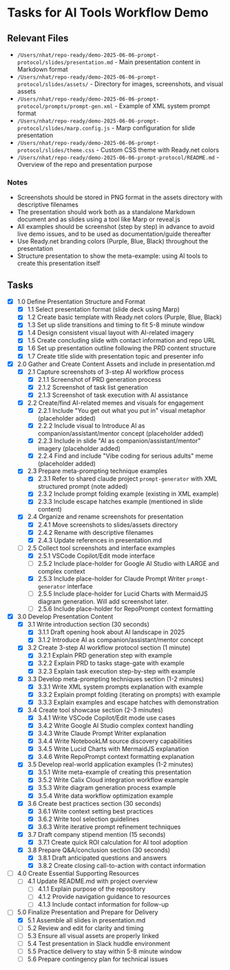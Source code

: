 # Tasks for AI Tools Workflow Demo

## Relevant Files

- `/Users/nhat/repo-ready/demo-2025-06-06-prompt-protocol/slides/presentation.md` - Main presentation content in Markdown format
- `/Users/nhat/repo-ready/demo-2025-06-06-prompt-protocol/slides/assets/` - Directory for images, screenshots, and visual assets
- `/Users/nhat/repo-ready/demo-2025-06-06-prompt-protocol/prompts/prompt-gen.xml` - Example of XML system prompt format
- `/Users/nhat/repo-ready/demo-2025-06-06-prompt-protocol/slides/marp.config.js` - Marp configuration for slide presentation
- `/Users/nhat/repo-ready/demo-2025-06-06-prompt-protocol/slides/theme.css` - Custom CSS theme with Ready.net colors
- `/Users/nhat/repo-ready/demo-2025-06-06-prompt-protocol/README.md` - Overview of the repo and presentation purpose

### Notes

- Screenshots should be stored in PNG format in the assets directory with descriptive filenames
- The presentation should work both as a standalone Markdown document and as slides using a tool like Marp or reveal.js
- All examples should be screenshot (step by step) in advance to avoid live demo issues, and to be used as documentation/guide thereafter
- Use Ready.net branding colors (Purple, Blue, Black) throughout the presentation
- Structure presentation to show the meta-example: using AI tools to create this presentation itself

## Tasks

- [x] 1.0 Define Presentation Structure and Format
  - [x] 1.1 Select presentation format (slide deck using Marp)
  - [x] 1.2 Create basic template with Ready.net colors (Purple, Blue, Black)
  - [x] 1.3 Set up slide transitions and timing to fit 5-8 minute window
  - [x] 1.4 Design consistent visual layout with AI-related imagery
  - [x] 1.5 Create concluding slide with contact information and repo URL
  - [x] 1.6 Set up presentation outline following the PRD content structure
  - [x] 1.7 Create title slide with presentation topic and presenter info

- [x] 2.0 Gather and Create Content Assets and include in presentation.md
  - [x] 2.1 Capture screenshots of 3-step AI workflow process
    - [x] 2.1.1 Screenshot of PRD generation process
    - [x] 2.1.2 Screenshot of task list generation
    - [x] 2.1.3 Screenshot of task execution with AI assistance
  - [x] 2.2 Create/find AI-related memes and visuals for engagement
    - [x] 2.2.1 Include "You get out what you put in" visual metaphor (placeholder added)
    - [x] 2.2.2 Include visual to Introduce AI as companion/assistant/mentor concept (placeholder added)
    - [x] 2.2.3 Include in slide "AI as companion/assistant/mentor" imagery (placeholder added)
    - [x] 2.2.4 Find and include "Vibe coding for serious adults" meme (placeholder added)
  - [x] 2.3 Prepare meta-prompting technique examples
    - [x] 2.3.1 Refer to shared claude project `prompt-generator` with XML structured prompt (note added)
    - [x] 2.3.2 Include prompt folding example (existing in XML example)
    - [x] 2.3.3 Include escape hatches example (mentioned in slide content)
  - [x] 2.4 Organize and rename screenshots for presentation
    - [x] 2.4.1 Move screenshots to slides/assets directory
    - [x] 2.4.2 Rename with descriptive filenames
    - [x] 2.4.3 Update references in presentation.md
  - [ ] 2.5 Collect tool screenshots and interface examples
    - [x] 2.5.1 VSCode Copilot/Edit mode interface
    - [ ] 2.5.2 Include place-holder for Google AI Studio with LARGE and complex context
    - [x] 2.5.3 Include place-holder for Claude Prompt Writer `prompt-generator` interface
    - [ ] 2.5.5 Include place-holder for Lucid Charts with MermaidJS diagram generation. Will add screenshot later.
    - [ ] 2.5.6 Include place-holder for RepoPrompt context formatting

- [x] 3.0 Develop Presentation Content
  - [x] 3.1 Write introduction section (30 seconds)
    - [x] 3.1.1 Draft opening hook about AI landscape in 2025
    - [x] 3.1.2 Introduce AI as companion/assistant/mentor concept
  - [x] 3.2 Create 3-step AI workflow protocol section (1 minute)
    - [x] 3.2.1 Explain PRD generation step with example
    - [x] 3.2.2 Explain PRD to tasks stage-gate with example
    - [x] 3.2.3 Explain task execution step-by-step with example
  - [x] 3.3 Develop meta-prompting techniques section (1-2 minutes)
    - [x] 3.3.1 Write XML system prompts explanation with example
    - [x] 3.3.2 Explain prompt folding (iterating on prompts) with example
    - [x] 3.3.3 Explain examples and escape hatches with demonstration
  - [x] 3.4 Create tool showcase section (2-3 minutes)
    - [x] 3.4.1 Write VSCode Copilot/Edit mode use cases
    - [x] 3.4.2 Write Google AI Studio complex context handling
    - [x] 3.4.3 Write Claude Prompt Writer explanation
    - [x] 3.4.4 Write NotebookLM source discovery capabilities
    - [x] 3.4.5 Write Lucid Charts with MermaidJS explanation
    - [x] 3.4.6 Write RepoPrompt context formatting explanation
  - [x] 3.5 Develop real-world application examples (1-2 minutes)
    - [x] 3.5.1 Write meta-example of creating this presentation
    - [x] 3.5.2 Write Calix Cloud integration workflow example
    - [x] 3.5.3 Write diagram generation process example
    - [x] 3.5.4 Write data workflow optimization example
  - [x] 3.6 Create best practices section (30 seconds)
    - [x] 3.6.1 Write context setting best practices
    - [x] 3.6.2 Write tool selection guidelines
    - [x] 3.6.3 Write iterative prompt refinement techniques
  - [x] 3.7 Draft company stipend mention (15 seconds)
    - [x] 3.7.1 Create quick ROI calculation for AI tool adoption
  - [x] 3.8 Prepare Q&A/conclusion section (30 seconds)
    - [x] 3.8.1 Draft anticipated questions and answers
    - [x] 3.8.2 Create closing call-to-action with contact information

- [ ] 4.0 Create Essential Supporting Resources
  - [ ] 4.1 Update README.md with project overview
    - [ ] 4.1.1 Explain purpose of the repository
    - [ ] 4.1.2 Provide navigation guidance to resources
    - [ ] 4.1.3 Include contact information for follow-up

- [ ] 5.0 Finalize Presentation and Prepare for Delivery
  - [x] 5.1 Assemble all slides in presentation.md
  - [ ] 5.2 Review and edit for clarity and timing
  - [ ] 5.3 Ensure all visual assets are properly linked
  - [ ] 5.4 Test presentation in Slack huddle environment
  - [ ] 5.5 Practice delivery to stay within 5-8 minute window
  - [ ] 5.6 Prepare contingency plan for technical issues
